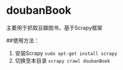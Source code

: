 # doubanBook
主要用于抓取豆瓣图书，基于Scrapy框架



##使用方法：
1. 安装Scrapy 
`sudo apt-get install scrapy`
2. 切换至本目录
`scrapy crawl doubanBook`
